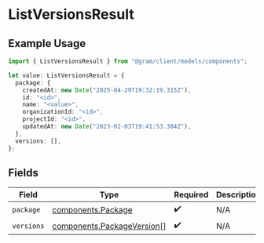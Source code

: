 # ListVersionsResult

## Example Usage

```typescript
import { ListVersionsResult } from "@gram/client/models/components";

let value: ListVersionsResult = {
  package: {
    createdAt: new Date("2025-04-29T19:32:19.315Z"),
    id: "<id>",
    name: "<value>",
    organizationId: "<id>",
    projectId: "<id>",
    updatedAt: new Date("2023-02-03T19:41:53.384Z"),
  },
  versions: [],
};
```

## Fields

| Field                                                                    | Type                                                                     | Required                                                                 | Description                                                              |
| ------------------------------------------------------------------------ | ------------------------------------------------------------------------ | ------------------------------------------------------------------------ | ------------------------------------------------------------------------ |
| `package`                                                                | [components.Package](../../models/components/package.md)                 | :heavy_check_mark:                                                       | N/A                                                                      |
| `versions`                                                               | [components.PackageVersion](../../models/components/packageversion.md)[] | :heavy_check_mark:                                                       | N/A                                                                      |
